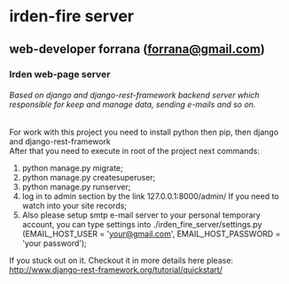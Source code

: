 # irden-fire server
## web-developer forrana (forrana@gmail.com)
### Irden web-page server
###### Based on django and django-rest-framework backend server which responsible for keep and manage data, sending e-mails and so on.

For work with this project you need to install python then pip, then django
and django-rest-framework  
After that you need to execute in root of the project next commands:
1. python manage.py migrate;
2. python manage.py createsuperuser;
3. python manage.py runserver;
4. log in to admin section by the link 127.0.0.1:8000/admin/ If you need to watch
into your site records;
5. Also please setup smtp e-mail server to your personal temporary account, you can
type settings into ./irden_fire_server/settings.py
(EMAIL_HOST_USER = 'your@gmail.com', EMAIL_HOST_PASSWORD = 'your password');

If you stuck out on it. Checkout it in more details here please:
http://www.django-rest-framework.org/tutorial/quickstart/
